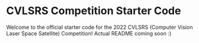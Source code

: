 # CVLSRS Competition Starter Code

Welcome to the official starter code for the 2022 CVLSRS (Computer Vision Laser Space Satellite) Competition! Actual README coming soon :)
